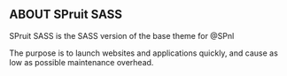ABOUT SPruit SASS
-----------

SPruit SASS is the SASS version of the base theme for @SPnl

The purpose is to launch websites and applications quickly, and cause as low as possible maintenance overhead.
